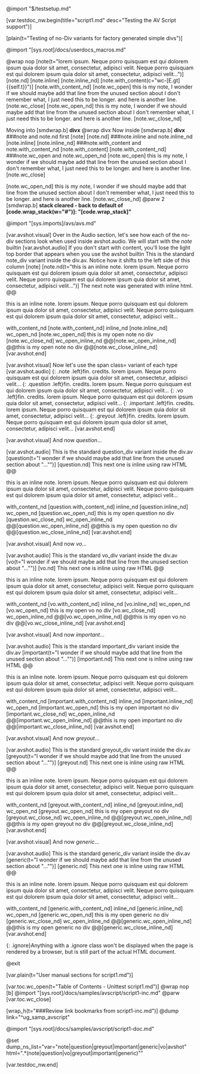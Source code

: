 @import "$/testsetup.md"

[var.testdoc_nw.begin(title="script1.md" desc="Testing the AV Script support")]

[plain(t="Testing of no-Div variants for factory generated simple divs")]

@import "[sys.root]/docs/userdocs_macros.md"

@wrap nop
[note(t="lorem ipsum. Neque porro quisquam est qui dolorem ipsum quia dolor sit amet, consectetur, adipisci velit. Neque porro quisquam est qui dolorem ipsum quia dolor sit amet, consectetur, adipisci velit...")]
[note.nd]
[note.inline]
[note.inline_nd]
[note.with_content(c="wc-[E.gt]{{self.t}}")]
[note.with_content_nd]
[note.wc_open]
this is my note, I wonder if we should maybe add that line from the unused section about I don't remember what, I just need this to be longer.
and here is another line.
[note.wc_close]
[note.wc_open_nd]
this is my note, I wonder if we should maybe add that line from the unused section about I don't remember what, I just need this to be longer.
and here is another line.
[note.wc_close_nd]

Moving into [smdwrap.b] **divx**
@wrap divx
Now inside [smdwrap.b] **divx**
###note and note.nd first
[note]
[note.nd]
###note.inline and note.inline_nd
[note.inline]
[note.inline_nd]
###note.with_content and note.with_content_nd
[note.with_content]
[note.with_content_nd]
###note.wc_open and note.wc_open_nd
[note.wc_open]
this is my note, I wonder if we should maybe add that line from the unused section about I don't remember what, I just need this to be longer.
and here is another line.
[note.wc_close]

[note.wc_open_nd]
this is my note, I wonder if we should maybe add that line from the unused section about I don't remember what, I just need this to be longer.
and here is another line.
[note.wc_close_nd]
@parw 2
[smdwrap.b] **stack cleared - back to default of [code.wrap_stack(w="#")]: "[code.wrap_stack]"**

@import "[sys.imports]/avs/avs.md"

[var.avshot.visual]
Over in the Audio section, let's see how each of the no-div sections look when used inside avshot.audio. We will start with the *note* builtin
[var.avshot.audio]
If you don't start with content, you'll lose the light top border that appears when you use the avshot builtin
This is the standard note_div variant inside the div.av. Notice how it shifts to the left side of this column
[note]
[note.nd(t="this is an inline note. lorem ipsum. Neque porro quisquam est qui dolorem ipsum quia dolor sit amet, consectetur, adipisci velit. Neque porro quisquam est qui dolorem ipsum quia dolor sit amet, consectetur, adipisci velit...")]
The next note was generated with inline html.
@@<p class="note">this is an inline note. lorem ipsum. Neque porro quisquam est qui dolorem ipsum quia dolor sit amet, consectetur, adipisci velit. Neque porro quisquam est qui dolorem ipsum quia dolor sit amet, consectetur, adipisci velit...</p>
with_content_nd
[note.with_content_nd]
inline_nd
[note.inline_nd]
wc_open_nd
[note.wc_open_nd]
this is my open note no div
[note.wc_close_nd]
wc_open_inline_nd
@@[note.wc_open_inline_nd]
@@this is my open note no div
@@[note.wc_close_inline_nd]
[var.avshot.end]

[var.avshot.visual]
Now let's use the span class= variant of each type
[var.avshot.audio]
{: .note .left}fin. credits. lorem ipsum. Neque porro quisquam est qui dolorem ipsum quia dolor sit amet, consectetur, adipisci velit...
{: .question .left}fin. credits. lorem ipsum. Neque porro quisquam est qui dolorem ipsum quia dolor sit amet, consectetur, adipisci velit...
{: .vo .left}fin. credits. lorem ipsum. Neque porro quisquam est qui dolorem ipsum quia dolor sit amet, consectetur, adipisci velit...
{: .important .left}fin. credits. lorem ipsum. Neque porro quisquam est qui dolorem ipsum quia dolor sit amet, consectetur, adipisci velit...
{: .greyout .left}fin. credits. lorem ipsum. Neque porro quisquam est qui dolorem ipsum quia dolor sit amet, consectetur, adipisci velit...
[var.avshot.end]

[var.avshot.visual]
And now *question*...

[var.avshot.audio]
This is the standard question_div variant inside the div.av
[question(t="I wonder if we should maybe add that line from the unused section about \"...\"")]
[question.nd]
This next one is inline using raw HTML
@@<p class="question">this is an inline note. lorem ipsum. Neque porro quisquam est qui dolorem ipsum quia dolor sit amet, consectetur, adipisci velit. Neque porro quisquam est qui dolorem ipsum quia dolor sit amet, consectetur, adipisci velit...</p>
with_content_nd
[question.with_content_nd]
inline_nd
[question.inline_nd]
wc_open_nd
[question.wc_open_nd]
this is my open question no div
[question.wc_close_nd]
wc_open_inline_nd
@@[question.wc_open_inline_nd]
@@this is my open question no div
@@[question.wc_close_inline_nd]
[var.avshot.end]



[var.avshot.visual]
And now *vo*...

[var.avshot.audio]
This is the standard vo_div variant inside the div.av
[vo(t="I wonder if we should maybe add that line from the unused section about \"...\"")]
[vo.nd]
This next one is inline using raw HTML
@@<p class="vo">this is an inline note. lorem ipsum. Neque porro quisquam est qui dolorem ipsum quia dolor sit amet, consectetur, adipisci velit. Neque porro quisquam est qui dolorem ipsum quia dolor sit amet, consectetur, adipisci velit...</p>
with_content_nd
[vo.with_content_nd]
inline_nd
[vo.inline_nd]
wc_open_nd
[vo.wc_open_nd]
this is my open vo no div
[vo.wc_close_nd]
wc_open_inline_nd
@@[vo.wc_open_inline_nd]
@@this is my open vo no div
@@[vo.wc_close_inline_nd]
[var.avshot.end]


[var.avshot.visual]
And now *important*...

[var.avshot.audio]
This is the standard important_div variant inside the div.av
[important(t="I wonder if we should maybe add that line from the unused section about \"...\"")]
[important.nd]
This next one is inline using raw HTML
@@<p class="important">this is an inline note. lorem ipsum. Neque porro quisquam est qui dolorem ipsum quia dolor sit amet, consectetur, adipisci velit. Neque porro quisquam est qui dolorem ipsum quia dolor sit amet, consectetur, adipisci velit...</p>
with_content_nd
[important.with_content_nd]
inline_nd
[important.inline_nd]
wc_open_nd
[important.wc_open_nd]
this is my open important no div
[important.wc_close_nd]
wc_open_inline_nd
@@[important.wc_open_inline_nd]
@@this is my open important no div
@@[important.wc_close_inline_nd]
[var.avshot.end]



[var.avshot.visual]
And now *greyout*...

[var.avshot.audio]
This is the standard greyout_div variant inside the div.av
[greyout(t="I wonder if we should maybe add that line from the unused section about \"...\"")]
[greyout.nd]
This next one is inline using raw HTML
@@<p class="greyout">this is an inline note. lorem ipsum. Neque porro quisquam est qui dolorem ipsum quia dolor sit amet, consectetur, adipisci velit. Neque porro quisquam est qui dolorem ipsum quia dolor sit amet, consectetur, adipisci velit...</p>
with_content_nd
[greyout.with_content_nd]
inline_nd
[greyout.inline_nd]
wc_open_nd
[greyout.wc_open_nd]
this is my open greyout no div
[greyout.wc_close_nd]
wc_open_inline_nd
@@[greyout.wc_open_inline_nd]
@@this is my open greyout no div
@@[greyout.wc_close_inline_nd]
[var.avshot.end]



[var.avshot.visual]
And now *generic*...

[var.avshot.audio]
This is the standard generic_div variant inside the div.av
[generic(t="I wonder if we should maybe add that line from the unused section about \"...\"")]
[generic.nd]
This next one is inline using raw HTML
@@<p class="generic">this is an inline note. lorem ipsum. Neque porro quisquam est qui dolorem ipsum quia dolor sit amet, consectetur, adipisci velit. Neque porro quisquam est qui dolorem ipsum quia dolor sit amet, consectetur, adipisci velit...</p>
with_content_nd
[generic.with_content_nd]
inline_nd
[generic.inline_nd]
wc_open_nd
[generic.wc_open_nd]
this is my open generic no div
[generic.wc_close_nd]
wc_open_inline_nd
@@[generic.wc_open_inline_nd]
@@this is my open generic no div
@@[generic.wc_close_inline_nd]
[var.avshot.end]



{: .ignore}Anything with a .ignore class won't be displayed when the page is rendered by a browser, but is still part of the actual HTML document.

@exit


[var.plain(t="User manual sections for script1.md")]

[var.toc.wc_open(t="Table of Contents - Unittest script1.md")]
@wrap nop
[b]
@import "[sys.root]/docs/samples/avscript/script1-inc.md"
@parw
[var.toc.wc_close]

[wrap_h(t="###Review link bookmarks from script1-inc.md")]
@dump link="^ug_samp_avscript"

@import "[sys.root]/docs/samples/avscript/script1-doc.md"

@set dump_ns_list="var=\"note|question|greyout|important|generic|vo|avshot\" html=\".*(note|question|vo|greyout|important|generic)\"" 

[var.testdoc_nw.end]
